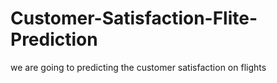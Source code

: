 # Customer-Satisfaction-Flite-Prediction
we are going to predicting the customer satisfaction on flights 
